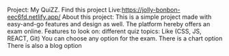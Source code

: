 Project: My QuiZZ.
Find this project Live:https://jolly-bonbon-eec6fd.netlify.app/
About this project:
This is a simple project made with easy-and-go features and design as well. The platform hereby offers an exam online.
Features to look on:
different quiz topics: Like (CSS, JS, REACT, Git)
You can choose any option for the exam.
There is a chart option
There is also a blog option